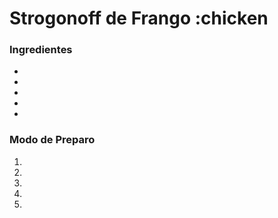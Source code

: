 # Strogonoff de Frango :chicken

### Ingredientes
 - 
 - 
 - 
 - 
 - 

### Modo de Preparo
 1. 
 2. 
 3. 
 4. 
 5. 